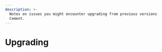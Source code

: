 ```yaml
---
description: >-
  Notes on issues you might encounter upgrading from previous versions of
  Cement.
---
```


# Upgrading

